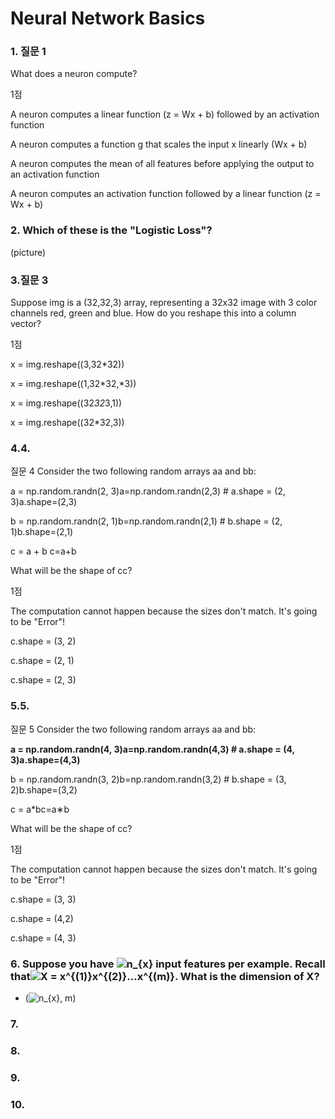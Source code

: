 # Neural Network Basics

### 1. 질문 1
What does a neuron compute?


1점

A neuron computes a linear function (z = Wx + b) followed by an activation function



A neuron computes a function g that scales the input x linearly (Wx + b)



A neuron computes the mean of all features before applying the output to an activation function



A neuron computes an activation function followed by a linear function (z = Wx + b)



### 2. Which of these is the "Logistic Loss"?
(picture)
### 3.질문 3
Suppose img is a (32,32,3) array, representing a 32x32 image with 3 color channels red, green and blue. How do you reshape this into a column vector?


1점

x = img.reshape((3,32*32))



x = img.reshape((1,32*32,*3))



x = img.reshape((32*32*3,1))



x = img.reshape((32*32,3))



### 4.4.
질문 4
Consider the two following random arrays aa and bb:

 a = np.random.randn(2, 3)a=np.random.randn(2,3) # a.shape = (2, 3)a.shape=(2,3)

b = np.random.randn(2, 1)b=np.random.randn(2,1) #  b.shape = (2, 1)b.shape=(2,1)

c = a + b c=a+b

What will be the shape of cc?


1점

The computation cannot happen because the sizes don't match. It's going to be "Error"!



c.shape = (3, 2)



c.shape = (2, 1)



c.shape = (2, 3)



### 5.5.
질문 5
Consider the two following random arrays aa and bb:

__a = np.random.randn(4, 3)a=np.random.randn(4,3) # a.shape = (4, 3)a.shape=(4,3)__

b = np.random.randn(3, 2)b=np.random.randn(3,2) # b.shape = (3, 2)b.shape=(3,2)

c = a*bc=a∗b 

What will be the shape of cc?


1점

The computation cannot happen because the sizes don't match. It's going to be "Error"!


c.shape = (3, 3)



c.shape = (4,2)



c.shape = (4, 3)



### 6. 	Suppose you have <img src="https://latex.codecogs.com/svg.image?n_{x}" title="n_{x}" /> input features per example. Recall that<img src="https://latex.codecogs.com/svg.image?X&space;=&space;x^{(1)}x^{(2)}...x^{(m)}" title="X = x^{(1)}x^{(2)}...x^{(m)}" />. What is the dimension of X?
- (<img src="https://latex.codecogs.com/svg.image?n_{x}" title="n_{x}" />, m)
### 7.
### 8.
### 9.
### 10.
